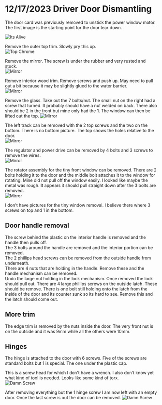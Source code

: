 # 12/17/2023 Driver Door Dismantling
The door card was previously removed to unstick the power window motor.  The first image is the starting point for the door tear down.

![Its Alive](../Images/Door/Starting.jpeg)  

Remove the outer top trim.  Slowly pry this up.  
![Top Chrome](../Images/Door/OuterTrim.jpeg)  

Remove the mirror.  The screw is under the rubber and very rusted and stuck.  
![Mirror](../Images/Door/Mirror.jpeg)  

Remove interior wood trim.  Remove screws and push up.  May need to pull out a bit because it may be slightly glued to the water barrier.  
![Mirror](../Images/Door/WoodTrim.jpg)  

Remove the glass.  Take out the 7 bolts/nut.  The small nut on the right had a screw that turned.  It probably should have a nut welded on back.  There also should be 2 in the front but mine only had the 1.  The window can then be lifted out the top.
![Mirror](../Images/Door/WindowScrews.jpg)  

The left track can be removed with the 2 top screws and the two on the bottom.  There is no bottom picture.  The top shows the holes relative to the door.  
![Mirror](../Images/Door/TopTrack.jpg)  

The regulator and power drive can be removed by 4 bolts and 3 screws to remove the wires.  
![Mirror](../Images/Door/regulator.jpg)  

The rotator assembly for the tiny front window can be removed.  There are 2 bolts holding it to the door and the middle bolt attaches it to the window for rotating.  Mine did not pull off the window easily.  I looked like maybe the metal was rough.  It appears it should pull straight down after the 3 bolts are removed.    
![Mirror](../Images/Door/WindowRotator.jpg)  

I don't have pictures for the tiny window removal.  I believe there where 3 screws on top and 1 in the bottom.  

## Door handle removal  
The screw behind the plastic on the interior handle is removed and the handle then pulls off.  
The 3 bolts around the handle are removed and the interior portion can be removed.  
The 2 phillips head screws can be removed from the outside handle from underneath.  
There are 4 nuts that are holding in the handle.  Remove these and the handle mechanism can be removed.  
Undo the large nut holding in the lock mechanism.  Once removed the lock should pull out.
There are 4 large phillips screws on the outside latch.  These should be remove.  There is one bolt still holding onto the latch from the inside of the door and its counter sunk so its hard to see.  Remove this and the latch should come out.  
## More trim  
The edge trim is removed by the nuts inside the door.  The very front nut is on the outside and it was 9mm while all the others were 10mm.  
## Hinges  
The hinge is attached to the door with 6 screws.  Five of the screws are standard bolts but 1 is special.  The one under the plastic cap.


This is a screw head for which I don't have a wrench.  I also don't know yet what kind of tool is needed.  Looks like some kind of torx.  
![Damn Screw](../Images/Door/HingeScrew.jpeg)  

After removing everything but the 1 hinge screw I am now left with an empty door.  Once the last screw is out the door can be removed.
![Damn Screw](../Images/Door/FinalDoor.jpg)  